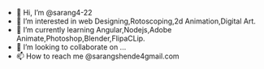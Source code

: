 - 👋 Hi, I’m @sarang4-22
- 👀 I’m interested in web Designing,Rotoscoping,2d Animation,Digital Art.
- 🌱 I’m currently learning Angular,Nodejs,Adobe Animate,Photoshop,Blender,FlipaCLip.
- 💞️ I’m looking to collaborate on ...
- 📫 How to reach me @sarangshende4gmail.com

<!---
sarang4-22/sarang4-22 is a ✨ special ✨ repository because its `README.md` (this file) appears on your GitHub profile.
You can click the Preview link to take a look at your changes.
--->

